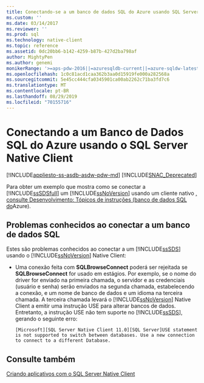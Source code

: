 ```yaml
---
title: Conectando-se a um banco de dados SQL do Azure usando SQL Server Native Client | Microsoft Docs
ms.custom: ''
ms.date: 03/14/2017
ms.reviewer: ''
ms.prod: sql
ms.technology: native-client
ms.topic: reference
ms.assetid: 0dc20bb6-b142-4259-b87b-427d2ba798af
author: MightyPen
ms.author: genemi
monikerRange: '>=aps-pdw-2016||=azuresqldb-current||=azure-sqldw-latest||>=sql-server-2016||=sqlallproducts-allversions||>=sql-server-linux-2017||=azuresqldb-mi-current'
ms.openlocfilehash: 1c0c81acd1caa362b3aa0d15919fe000a282568a
ms.sourcegitcommit: 5e45cc444cfa0345901ca00ab2262c71ba3fd7c6
ms.translationtype: MT
ms.contentlocale: pt-BR
ms.lasthandoff: 08/29/2019
ms.locfileid: "70155716"
---
```

# <a name="connecting-to-a-azure-sql-database-using-sql-server-native-client"></a>Conectando a um Banco de Dados SQL do Azure usando o SQL Server Native Client
[!INCLUDE[appliesto-ss-asdb-asdw-pdw-md](../../../includes/appliesto-ss-asdb-asdw-pdw-md.md)]
[!INCLUDE[SNAC_Deprecated](../../../includes/snac-deprecated.md)]

  Para obter um exemplo que mostra como se conectar a [!INCLUDE[ssSDSfull](../../../includes/sssdsfull-md.md)] um [!INCLUDE[ssNoVersion](../../../includes/ssnoversion-md.md)] usando um cliente nativo [, consulte Desenvolvimento: Tópicos de instruções (banco de dados SQL do](https://msdn.microsoft.com/library/ee621787.aspx)Azure).  
  
## <a name="known-issues-when-connecting-to-a-sql-database"></a>Problemas conhecidos ao conectar a um banco de dados SQL  
 Estes são problemas conhecidos ao conectar a um [!INCLUDE[ssSDS](../../../includes/sssds-md.md)] usando o [!INCLUDE[ssNoVersion](../../../includes/ssnoversion-md.md)] Native Client:  
  
-   Uma conexão feita com **SQLBrowseConnect** poderá ser rejeitada se **SQLBrowseConnect** for usado em estágios.  Por exemplo, se o nome do driver for enviado na primeira chamada, o servidor e as credenciais (usuário e senha) serão enviados na segunda chamada, estabelecendo a conexão, e um nome de banco de dados e um idioma na terceira chamada.  A terceira chamada levará o [!INCLUDE[ssNoVersion](../../../includes/ssnoversion-md.md)] Native Client a emitir uma instrução USE para alterar bancos de dados. Entretanto, a instrução USE não tem suporte no [!INCLUDE[ssSDS](../../../includes/sssds-md.md)], gerando o seguinte erro:  
  
    ```  
    [Microsoft][SQL Server Native Client 11.0][SQL Server]USE statement is not supported to switch between databases. Use a new connection to connect to a different Database.  
    ```  
  
## <a name="see-also"></a>Consulte também  
 [Criando aplicativos com o SQL Server Native Client](../../../relational-databases/native-client/applications/building-applications-with-sql-server-native-client.md)  
  
  
